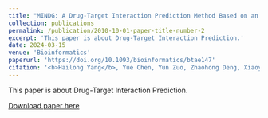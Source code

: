 ```yaml
---
title: "MINDG: A Drug-Target Interaction Prediction Method Based on an Integrated Learning Algorithm"
collection: publications
permalink: /publication/2010-10-01-paper-title-number-2
excerpt: 'This paper is about Drug-Target Interaction Prediction.'
date: 2024-03-15
venue: 'Bioinformatics'
paperurl: 'https://doi.org/10.1093/bioinformatics/btae147'
citation: '<b>Hailong Yang</b>, Yue Chen, Yun Zuo, Zhaohong Deng, Xiaoyong Pan, Hong-Bin Shen, Kup-Sze Choi, Dong-Jun Yu. <b>Bioinformatics</b>, 2024.'
---
```

This paper is about Drug-Target Interaction Prediction.

[Download paper here](http://academicpages.github.io/files/paper1.pdf)
